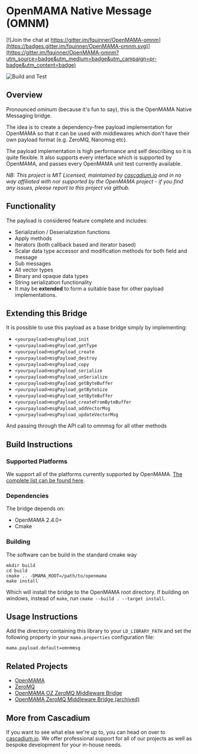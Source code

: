# OpenMAMA Native Message (OMNM)

[![Join the chat at https://gitter.im/fquinner/OpenMAMA-omnm](https://badges.gitter.im/fquinner/OpenMAMA-omnm.svg)](https://gitter.im/fquinner/OpenMAMA-omnm?utm_source=badge&utm_medium=badge&utm_campaign=pr-badge&utm_content=badge)

![Build and Test](https://github.com/cascadium/OpenMAMA-omnm/actions/workflows/main.yml/badge.svg)

## Overview

Pronounced *ominum* (because it's fun to say), this is the OpenMAMA Native
Messaging bridge. 

The idea is to create a dependency-free payload implementation for OpenMAMA so that it
can be used with middlewares which don't have their own payload format (e.g. ZeroMQ,
Nanomsg etc).

The payload implementation is high performance and self describing so it is quite flexible.
It also supports every interface which is supported by OpenMAMA, and passes every OpenMAMA
unit test currently available.

*NB: This project is MIT Licensed, maintained by [cascadium.io](https://cascadium.io) and in no way affiliated with nor supported
by the OpenMAMA project - if you find any issues, please report to
this project via github.*

## Functionality

The payload is considered feature complete and includes:

* Serialization / Deserialization functions
* Apply methods
* Iterators (both callback based and iterator based)
* Scalar data type accessor and modification methods for both field and message
* Sub messages
* All vector types
* Binary and opaque data types
* String serialization functionality
* It may be **extended** to form a suitable base for other payload implementations.

## Extending this Bridge

It is possible to use this payload as a base bridge simply by implementing:

* `<yourpayload>msgPayload_init`
* `<yourpayload>msgPayload_getType`
* `<yourpayload>msgPayload_create`
* `<yourpayload>msgPayload_destroy`
* `<yourpayload>msgPayload_copy`
* `<yourpayload>msgPayload_serialize`
* `<yourpayload>msgPayload_unSerialize`
* `<yourpayload>msgPayload_getByteBuffer`
* `<yourpayload>msgPayload_getByteSize`
* `<yourpayload>msgPayload_setByteBuffer`
* `<yourpayload>msgPayload_createFromByteBuffer`
* `<yourpayload>msgPayload_addVectorMsg`
* `<yourpayload>msgPayload_updateVectorMsg`

And passing through the API call to omnmsg for all other methods

## Build Instructions

### Supported Platforms

We support all of the platforms currently supported by OpenMAMA. [The complete list can be found here](https://openmama.finos.org/openmama_supported_platforms.html).

### Dependencies

The bridge depends on:

* OpenMAMA 2.4.0+
* Cmake

### Building

The software can be build in the standard cmake way

    mkdir build
    cd build
    cmake .. -DMAMA_ROOT=/path/to/openmama
    make install

Which will install the bridge to the OpenMAMA root directory. If building on windows, instead of `make`, run `cmake --build . --target install`.

## Usage Instructions

Add the
directory containing this library to your `LD_LIBRARY_PATH` and set the
following property in your `mama.properties` configuration file:

    mama.payload.default=omnmmsg

## Related Projects

* [OpenMAMA](http://openmama.org)
* [ZeroMQ](http://zeromq.org)
* [OpenMAMA OZ ZeroMQ Middleware Bridge](https://github.com/nyfix/OZ)
* [OpenMAMA ZeroMQ Middleware Bridge (archived)](https://github.com/fquinner/OpenMAMA-zmq)

## More from Cascadium

If you want to see what else we're up to, you can head on over to [cascadium.io](https://cascadium.io). We offer professional support for all of our projects as well as bespoke development for your in-house needs.
